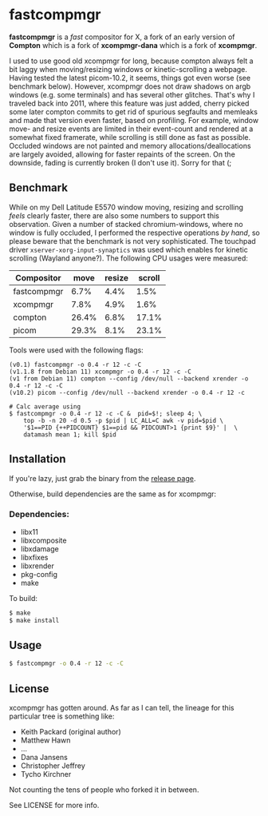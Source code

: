 # fastcompmgr

__fastcompmgr__ is a _fast_ compositor for X, a fork of an early version
of __Compton__ which is a fork of __xcompmgr-dana__ which is a fork
of __xcompmgr__.

I used to use good old xcompmgr for long, because compton always
felt a bit laggy when moving/resizing windows or kinetic-scrolling
a webpage. Having tested the latest picom-10.2, it seems, things got even
worse (see benchmark below). However, xcompmgr does not draw shadows
on argb windows (e.g. some terminals) and
has several other glitches. That's why I traveled back into 2011, where
this feature was just added, cherry picked some later compton commits
to get rid of spurious segfaults and memleaks and made that version even
faster, based on profiling.
For example, window move- and resize events are limited in their
event-count and rendered at a somewhat fixed framerate, while
scrolling is still done as fast as possible. Occluded windows are not
painted and memory allocations/deallocations are largely avoided,
allowing for faster repaints of the screen.
On the downside, fading is currently broken (I don't use it). Sorry
for that (;

## Benchmark
While on my Dell Latitude E5570 window moving, resizing and scrolling
*feels* clearly faster, there are also some numbers to support this
observation. Given a number of stacked chromium-windows, where no window
is fully occluded, I performed the respective operations *by hand*,
so please beware that the benchmark is not very sophisticated. The touchpad
driver `xserver-xorg-input-synaptics` was used which enables for kinetic
scrolling (Wayland anyone?). The following CPU usages were measured:

| Compositor    | move  | resize  | scroll |
| ------------- | ----- | ------- | ------ |
| fastcompmgr   | 6.7%  | 4.4%    | 1.5%   |
| xcompmgr      | 7.8%  | 4.9%    | 1.6%   |
| compton       | 26.4% | 6.8%    | 17.1%  |
| picom         | 29.3% | 8.1%    | 23.1%  |


Tools were used with the following flags:
~~~
(v0.1) fastcompmgr -o 0.4 -r 12 -c -C
(v1.1.8 from Debian 11) xcompmgr -o 0.4 -r 12 -c -C
(v1 from Debian 11) compton --config /dev/null --backend xrender -o 0.4 -r 12 -c -C
(v10.2) picom --config /dev/null --backend xrender -o 0.4 -r 12 -c

# Calc average using
$ fastcompmgr -o 0.4 -r 12 -c -C &  pid=$!; sleep 4; \
    top -b -n 20 -d 0.5 -p $pid | LC_ALL=C awk -v pid=$pid \
    '$1==PID {++PIDCOUNT} $1==pid && PIDCOUNT>1 {print $9}' |  \
    datamash mean 1; kill $pid
~~~



## Installation
If you're lazy, just grab the binary from the [release page](https://github.com/tycho-kirchner/fastcompmgr/releases).

Otherwise, build dependencies are the same as for xcompmgr:

### Dependencies:

* libx11
* libxcomposite
* libxdamage
* libxfixes
* libxrender
* pkg-config
* make

To build:

~~~ bash
$ make
$ make install
~~~

## Usage

~~~ bash
$ fastcompmgr -o 0.4 -r 12 -c -C
~~~

## License

xcompmgr has gotten around. As far as I can tell, the lineage for this
particular tree is something like:

* Keith Packard (original author)
* Matthew Hawn
* ...
* Dana Jansens
* Christopher Jeffrey
* Tycho Kirchner

Not counting the tens of people who forked it in between.

See LICENSE for more info.
